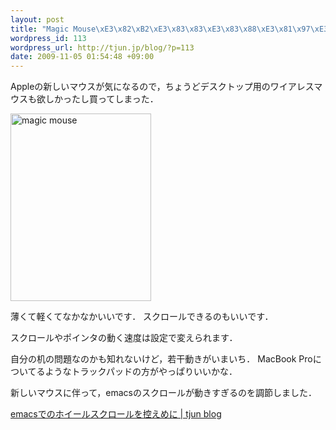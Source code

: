 ```yaml
--- 
layout: post
title: "Magic Mouse\xE3\x82\xB2\xE3\x83\x83\xE3\x83\x88\xE3\x81\x97\xE3\x81\x9F"
wordpress_id: 113
wordpress_url: http://tjun.jp/blog/?p=113
date: 2009-11-05 01:54:48 +09:00
---
```

Appleの新しいマウスが気になるので，ちょうどデスクトップ用のワイアレスマウスも欲しかったし買ってしまった．

<img src="http://tjun.jp/blog/wp-content/uploads/2009/11/IMG_0310-225x300.jpg" alt="magic mouse" title="magic mouse" width="225" height="300" class="aligncenter size-medium wp-image-114" />

薄くて軽くてなかなかいいです．
スクロールできるのもいいです．

スクロールやポインタの動く速度は設定で変えられます．

自分の机の問題なのかも知れないけど，若干動きがいまいち．
MacBook Proについてるようなトラックパッドの方がやっぱりいいかな．

新しいマウスに伴って，emacsのスクロールが動きすぎるのを調節しました．

<a href="http://tjun.jp/blog/2009/11/emacs_mouse_whee/">emacsでのホイールスクロールを控えめに | tjun blog</a>
